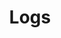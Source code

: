 ---
title: Logs
description: Demonstrates the collection of logs within Istio.
weight: 20
aliases:
 - /docs/tasks/telemetry/logs/
test: n/a
---